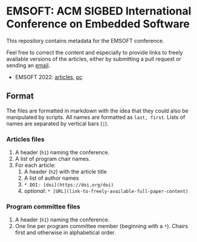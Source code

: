 # EMSOFT: ACM SIGBED International Conference on Embedded Software

This repository contains metadata for the EMSOFT conference.

Feel free to correct the content and especially to provide links to freely 
available versions of the articles, either by submitting a pull request or 
sending an [email](mailto:timothy.bourke@inria.fr).

* EMSOFT 2022: [articles](articles/emsoft2022.md), [pc](pc/emsoft2022-pc.md)

## Format

The files are formatted in markdown with the idea that they could also be 
manipulated by scripts. All names are formatted as `last, first`. Lists of 
names are separated by vertical bars (`|`).

### Articles files
1. A header (`h1`) naming the conference.
2. A list of program chair names.
3. For each article:
    1. A header (`h2`) with the article title
    2. A list of author names
    3. `* DOI: [doi](https://doi.org/doi)`
    4. *optional*: `* [URL](link-to-freely-available-full-paper-content)`

### Program committee files
1. A header (`h1`) naming the conference.
2. One line per program committee member (beginning with a `*`).
   Chairs first and otherwise in alphabetical order.

